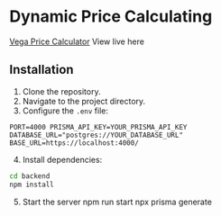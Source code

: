 # Dynamic Price Calculating
[Vega Price Calculator](https://vega-t40t.onrender.com/) View live here

## Installation

1. Clone the repository.
2. Navigate to the project directory.
3. Configure the `.env` file:

`PORT=4000
PRISMA_API_KEY=YOUR_PRISMA_API_KEY
DATABASE_URL="postgres://YOUR_DATABASE_URL"
BASE_URL=https://localhost:4000/`

4. Install dependencies:
```bash
cd backend
npm install
```
5. Start the server
npm run start
npx prisma generate



